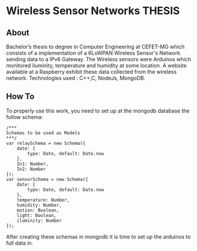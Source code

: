 # Wireless Sensor Networks THESIS
## About
Bachelor’s thesis to degree in Computer Engineering at CEFET-MG which consists of a implementation of a 6LoWPAN Wireless Sensor's Network sending data to a IPv6 Gateway. The Wireless sensors were Arduinos which monitored iluminity, temperature and humidity at some location. A website available at a Raspberry exhibit these data collected from the wireless network. Technologies used : C++,C, NodeJs, MongoDB.
## How To
To properly use this work, you need to set up at the mongodb database the follow schema:
```
/***
Schemas to be used as Models
***/
var relaySchema = new Schema({
    date: {
        type: Date, default: Date.now
    },
    In1: Number,
    In2: Number
});
var sensorSchema = new Schema({
    date: {
        type: Date, default: Date.now
    },
    temperature: Number,
    humidity: Number,
    motion: Boolean,
    light: Boolean,
    iluminity: Number
});
```

After creating these schemas in mongodb it is time to set up the arduinos to full data in.

